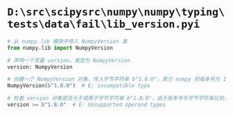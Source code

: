 # `D:\src\scipysrc\numpy\numpy\typing\tests\data\fail\lib_version.pyi`

```py
# 从 numpy.lib 模块中导入 NumpyVersion 类
from numpy.lib import NumpyVersion

# 声明一个变量 version，类型为 NumpyVersion
version: NumpyVersion

# 创建一个 NumpyVersion 对象，传入字节字符串 b"1.8.0"，表示 numpy 的版本号为 1.8.0
NumpyVersion(b"1.8.0")  # E: incompatible type

# 检查 version 对象是否大于或等于字节字符串 b"1.8.0"，由于版本号与字节字符串比较，导致不支持的操作类型错误
version >= b"1.8.0"  # E: Unsupported operand types
```